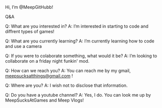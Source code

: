 Hi, I’m @MeepGitHubb!
 
 Q&A
 
Q: What are you interested in?
A: I’m interested in starting to code and diffrent types of games!

Q: What are you currently learning?
A: I’m currently learning how to code and use a camera
 
Q: If you were to colaborate something, what would it be?
A: I’m looking to collaborate on a friday night funkin' mod.

Q: How can we reach you? 
A: You can reach me by my gmail, meepsucksatthings@gmail.com !

Q: Where are you?
A: I wish not to disclose that information.

Q: Do you have a youtube channel?
A: Yes, I do. You can look me up by MeepSucksAtGames and Meep Vlogs!
